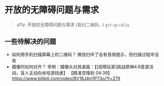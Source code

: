# 开放的无障碍问题与需求

> a11y: 开放的无障碍问题与需求 (盲扫二维码...) `git:gc/a11y`

## 一些待解决的问题

- 如何用手机扫描屏幕上的二维码？
    微信扫中了会有音频提示，但扫描过程中没有
- 摄像时如何对齐？
    举例：摄像头对其桌面：【[视障玩家]挑战原神4.6音游活动，盲人主动向米哈游找虐】 【精准空降到 04:39】 https://www.bilibili.com/video/BV18J4m1P73o/?t=279
